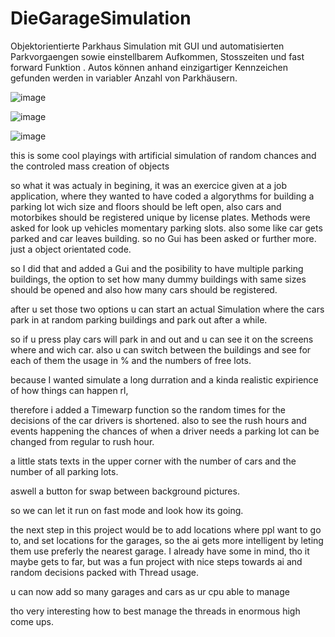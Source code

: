 # DieGarageSimulation
Objektorientierte Parkhaus Simulation mit GUI und automatisierten Parkvorgaengen sowie einstellbarem Aufkommen, Stosszeiten und fast forward Funktion . Autos können anhand einzigartiger Kennzeichen gefunden werden in variabler Anzahl von Parkhäusern.



![image](https://user-images.githubusercontent.com/105649203/202902918-95aaee0c-5624-4104-b2d8-635b37e411d8.png)

![image](https://user-images.githubusercontent.com/105649203/202902993-8869a8a0-e1d9-473a-b47d-ffbcb1a4e005.png)

![image](https://user-images.githubusercontent.com/105649203/203138436-0e2f8b45-f983-44ca-8091-686a14cdab0a.png)




this is some cool playings with artificial simulation of random chances and the controled mass creation of objects

so what it was actualy in begining, it was an exercice given at a job application, where they wanted to have coded a algorythms for building a parking lot wich size 
and floors should be left open, also cars and motorbikes should be registered unique by license plates.
Methods were asked for look up vehicles momentary parking slots. also some like car gets parked and car leaves building.
so no Gui has been asked or further more.  just a object orientated code.

so I did that and added a Gui and the posibility to have multiple parking buildings, the option to set how many dummy buildings with same sizes should be opened 
and also how many cars should be registered. 

after u set those two options u can start an actual Simulation where the cars park in at random parking buildings and park out after a while. 

so if u press play cars will park in and out and u can see it on the screens where and wich car. also u can switch between the buildings and see for each of them 
the usage in % and the numbers of free lots. 

because I wanted simulate a long durration and a kinda realistic expirience of how things can happen rl,

therefore i added a Timewarp function so the random times for the decisions of the car drivers is shortened.
also to see the rush hours and events happening the chances of when a driver needs a parking lot can be changed from regular to rush hour.

a little stats texts in the upper corner with the number of cars and the number of all parking lots. 

aswell a button for swap between background pictures. 

so we can let it run on fast mode and look how its going. 

the next step in this project would be to add locations where ppl want to go to, and set locations for the garages, so the ai gets more intelligent by leting them use preferly the nearest garage. 
I already have some in mind, tho it maybe gets to far, but was a fun project with nice steps towards ai and random decisions packed with Thread usage. 

u can now add so many garages and cars as ur cpu able to manage

tho very interesting how to best manage the threads in enormous high come ups. 













